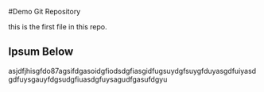 #Demo Git Repository

this is the first file in this repo.

## Ipsum Below

asjdfjhisgfdo87agsifdgasoidgfiodsdgfiasgidfugsuydgfsuygfduyasgdfuiyasdgdfuysgauyfdgsudgfiuasdgfuysagudfgasufdgyu